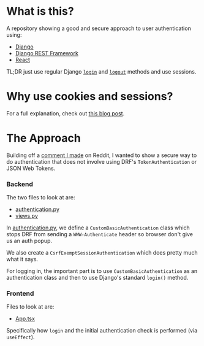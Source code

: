 # What is this?

A repository showing a good and secure approach to user authentication using:

- [Django](https://www.djangoproject.com/)
- [Django REST Framework](https://www.django-rest-framework.org/)
- [React](https://reactjs.org/)

TL;DR just use regular Django [`login`](https://docs.djangoproject.com/en/3.1/topics/auth/default/#how-to-log-a-user-in) and [`logout`](https://docs.djangoproject.com/en/3.1/topics/auth/default/#how-to-log-a-user-out) methods and use sessions.

# Why use cookies and sessions?

For a full explanation, check out [this blog post](https://mikesukmanowsky.com/authentication-with-django-and-spas/).

# The Approach

Building off a [comment I made](https://www.reddit.com/r/django/comments/irs2of/can_i_use_both_jwt_and_regular_tokens_in_one_drf/g56wyf5/?utm_source=reddit&utm_medium=web2x&context=3) on Reddit, I wanted to show a secure way to do authentication that does not involve using DRF's `TokenAuthentication` or JSON Web Tokens.

### Backend

The two files to look at are:

- [authentication.py](backend/api/authentication.py)
- [views.py](backend/api/views.py)

In [authentication.py](backend/api/authentication.py), we define a `CustomBasicAuthentication` class which stops DRF from sending a `WWW-Authenticate` header so browser don't give us an auth popup.

We also create a `CsrfExemptSessionAuthentication` which does pretty much what it says.

For logging in, the important part is to use `CustomBasicAuthentication` as an authentication class and then to use Django's standard `login()` method.

### Frontend

Files to look at are:

- [App.tsx](webapp/src/App.tsx)

Specifically how `login` and the initial authentication check is performed (via `useEffect`).

